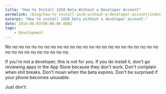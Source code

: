 ```yaml
---
title: "How to Install iOS8 Beta Without a Developer Account"
permalink: /blog/how-to-install-ios8-without-a-developer-account/index.html
excerpt: "How to install iOS8 beta without a developer account."
date: 2014-06-03T00:00:00.000Z
tags:
    - Development
---
```


No no no no no no no no no no no no no no no no no no no no no no no no no no no no no no no no no no.

If you're not a developer, this is not for you. If you do install it, don't go reviewing apps in the App Store because they don't work. Don't complain when shit breaks. Don't moan when the beta expires. Don't be surprised if your phone becomes unusable.

Just don't.